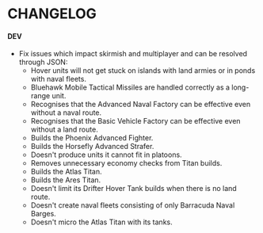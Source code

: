 # CHANGELOG

#### DEV

- Fix issues which impact skirmish and multiplayer and can be resolved through JSON:
  - Hover units will not get stuck on islands with land armies or in ponds with naval fleets.
  - Bluehawk Mobile Tactical Missiles are handled correctly as a long-range unit.
  - Recognises that the Advanced Naval Factory can be effective even without a naval route.
  - Recognises that the Basic Vehicle Factory can be effective even without a land route.
  - Builds the Phoenix Advanced Fighter.
  - Builds the Horsefly Advanced Strafer.
  - Doesn't produce units it cannot fit in platoons.
  - Removes unnecessary economy checks from Titan builds.
  - Builds the Atlas Titan.
  - Builds the Ares Titan.
  - Doesn't limit its Drifter Hover Tank builds when there is no land route.
  - Doesn't create naval fleets consisting of only Barracuda Naval Barges.
  - Doesn't micro the Atlas Titan with its tanks.
